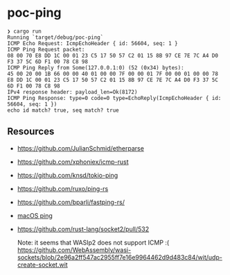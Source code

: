 # poc-ping

```
❯ cargo run
Running `target/debug/poc-ping`
ICMP Echo Request: IcmpEchoHeader { id: 56604, seq: 1 }
ICMP Ping Request packet:
08 00 70 E8 DD 1C 00 01 23 C5 17 50 57 C2 01 15 8B 97 CE 7E 7C A4 D0 F3 37 5C 6D F1 00 78 C8 98
ICMP Ping Reply from Some(127.0.0.1:0) (52 (0x34) bytes):
45 00 20 00 1B 66 00 00 40 01 00 00 7F 00 00 01 7F 00 00 01 00 00 78 E8 DD 1C 00 01 23 C5 17 50 57 C2 01 15 8B 97 CE 7E 7C A4 D0 F3 37 5C 6D F1 00 78 C8 98
IPv4 response header: payload_len=Ok(8172)
ICMP Ping Response: type=0 code=0 type=EchoReply(IcmpEchoHeader { id: 56604, seq: 1 })
echo id match? true, seq match? true
```

## Resources

- https://github.com/JulianSchmid/etherparse
- https://github.com/xphoniex/icmp-rust
- https://github.com/knsd/tokio-ping
- https://github.com/ruxo/ping-rs
- https://github.com/bparli/fastping-rs/
- [macOS ping](https://github.com/apple-oss-distributions/network_cmds/blob/network_cmds-698.60.4/ping.tproj/ping.c)
- https://github.com/rust-lang/socket2/pull/532

  Note: it seems that WASIp2 does not support ICMP :(
  https://github.com/WebAssembly/wasi-sockets/blob/2e96a2ff547ac2955ff7e16e9964462d9d483c84/wit/udp-create-socket.wit
